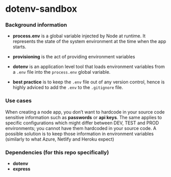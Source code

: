 # dotenv-sandbox

### Background information

* **process.env** is a global variable injected by Node at runtime. It represents the state of the system environment at the time when the app starts.

* **provisioning** is the act of providing environment variables

* **dotenv** is an application level tool that loads environment variables from a `.env` file into the `process.env` global variable.

* **best practice** is to keep the `.env` file out of any version control, hence is highly adviced to add the `.env` to the `.gitignore` file.

### Use cases
When creating a node app, you don’t want to hardcode in your source code sensitive information such as **passwords** or **api keys**. The same applies to specific configurations which might differ between DEV, TEST and PROD environments; you cannot have them hardcoded in your source code. A possible solution is to keep those information in environment variables (similarly to what Azure, Netlify and Heroku expect)

### Dependencies (for this repo specifically)

* **dotenv**
* **express**